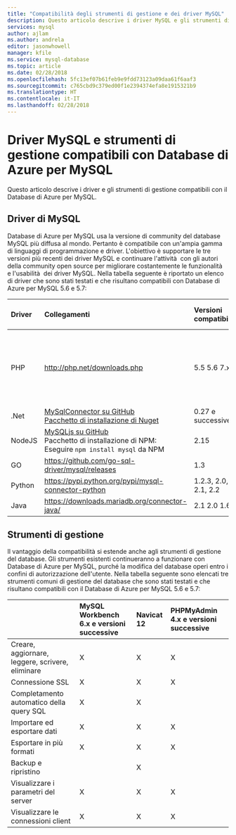 ```yaml
---
title: "Compatibilità degli strumenti di gestione e dei driver MySQL"
description: Questo articolo descrive i driver MySQL e gli strumenti di gestione compatibili con Database di Azure per MySQL.
services: mysql
author: ajlam
ms.author: andrela
editor: jasonwhowell
manager: kfile
ms.service: mysql-database
ms.topic: article
ms.date: 02/28/2018
ms.openlocfilehash: 5fc13ef07b61feb9e9fdd73123a09daa61f6aaf3
ms.sourcegitcommit: c765cbd9c379ed00f1e2394374efa8e1915321b9
ms.translationtype: HT
ms.contentlocale: it-IT
ms.lasthandoff: 02/28/2018
---
```

# <a name="mysql-drivers-and-management-tools-compatible-with-azure-database-for-mysql"></a>Driver MySQL e strumenti di gestione compatibili con Database di Azure per MySQL
Questo articolo descrive i driver e gli strumenti di gestione compatibili con il Database di Azure per MySQL.

## <a name="mysql-drivers"></a>Driver di MySQL
Database di Azure per MySQL usa la versione di community del database MySQL più diffusa al mondo. Pertanto è compatibile con un'ampia gamma di linguaggi di programmazione e driver. L'obiettivo è supportare le tre versioni più recenti dei driver MySQL e continuare l'attività  con gli autori della community open source per migliorare costantemente le funzionalità  e l'usabilità  dei driver MySQL. Nella tabella seguente è riportato un elenco di driver che sono stati testati e che risultano compatibili con Database di Azure per MySQL 5.6 e 5.7:

| **Driver** | **Collegamenti** | **Versioni compatibili** | **Versioni non compatibili** | **Note** |
| :-------- | :------------------------ | :----------- | :---------------------- | :--------------------------------------- |
| PHP | http://php.net/downloads.php | 5.5 5.6 7.x | 5.3 | Per la connessione PHP 7.0 con SSL MySQLi, aggiungere MYSQLI_CLIENT_SSL_DONT_VERIFY_SERVER_CERT nella stringa di connessione. <br> ```mysqli_real_connect($conn, $host, $username, $password, $db_name, 3306, NULL, MYSQLI_CLIENT_SSL_DONT_VERIFY_SERVER_CERT);```<br> Impostazione PDO: opzione ```PDO::MYSQL_ATTR_SSL_VERIFY_SERVER_CERT``` su false.|
| .Net | [MySqlConnector su GitHub](https://github.com/mysql-net/MySqlConnector) <br> [Pacchetto di installazione di Nuget](https://www.nuget.org/packages/MySqlConnector/) | 0.27 e successive | 0.26.5 e precedenti | |
| NodeJS |  [MySQLjs su GitHub](https://github.com/mysqljs/mysql/releases) <br> Pacchetto di installazione di NPM:<br> Eseguire `npm install mysql` da NPM | 2.15 | 2.14.1 e precedenti | |
| GO | https://github.com/go-sql-driver/mysql/releases | 1.3 | 1.2 e precedenti | Usare allowNativePasswords=true nella stringa di connessione |
| Python | https://pypi.python.org/pypi/mysql-connector-python | 1.2.3, 2.0, 2.1, 2.2 | 1.2.2 e precedenti | |
| Java | https://downloads.mariadb.org/connector-java/ | 2.1 2.0 1.6 | 1.5.5 e precedenti | |

## <a name="management-tools"></a>Strumenti di gestione
Il vantaggio della compatibilità si estende anche agli strumenti di gestione del database. Gli strumenti esistenti continueranno a funzionare con Database di Azure per MySQL, purché la modifica del database operi entro i confini di autorizzazione dell'utente. Nella tabella seguente sono elencati tre strumenti comuni di gestione del database che sono stati testati e che risultano compatibili con il Database di Azure per MySQL 5.6 e 5.7:

|                                     | **MySQL Workbench 6.x e versioni successive** | **Navicat 12** | **PHPMyAdmin 4.x e versioni successive** |
| :---------------------------------- | :----------------------------- | :------------- | :-------------------------|
| Creare, aggiornare, leggere, scrivere, eliminare | X | X | X |
| Connessione SSL | X | X | X |
| Completamento automatico della query SQL | X | X |  |
| Importare ed esportare dati | X | X | X |
| Esportare in più formati | X | X | X |
| Backup e ripristino |  | X |  |
| Visualizzare i parametri del server | X | X | X |
| Visualizzare le connessioni client | X | X | X |
